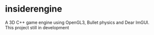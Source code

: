 # insiderengine
A 3D C++ game engine using OpenGL3, Bullet physics and Dear ImGUI. This project still in development 
